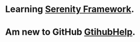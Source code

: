 # Learning [Serenity Framework](https://www.youtube.com).

# Am new to GitHub [GtihubHelp](https://github.com/karthickperumal4890/).
